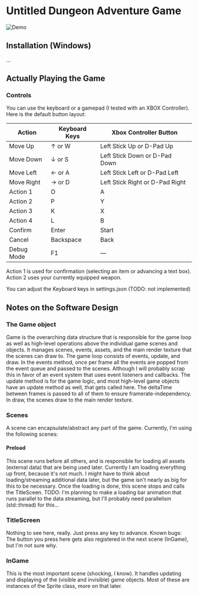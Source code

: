 ﻿# Untitled Dungeon Adventure Game

![Demo](https://i.imgur.com/RVObbzL.gif)

## Installation (Windows)

...


## Actually Playing the Game

### Controls

You can use the keyboard or a gamepad (I tested with an XBOX Controller). 
Here is the default button layout: 

| Action        | Keyboard Keys               | Xbox Controller Button           |
|---------------|-----------------------------|----------------------------------|
| Move Up       | ↑ or W                       | Left Stick Up or D-Pad Up        |
| Move Down     | ↓ or S                       | Left Stick Down or D-Pad Down    |
| Move Left     | ← or A                       | Left Stick Left or D-Pad Left    |
| Move Right    | → or D                       | Left Stick Right or D-Pad Right  |
| Action 1      | O                           | A					             |
| Action 2      | P                           | Y								 |
| Action 3      | K                           | X								 |
| Action 4      | L                           | B								 |
| Confirm       | Enter                       | Start							 |
| Cancel        | Backspace                   | Back							 |
| Debug Mode    | F1                          | —                                |

Action 1 is used for confirmation (selecting an item or advancing a text box).
Action 2 uses your currently equipped weapon.

You can adjust the Keyboard keys in settings.json (TODO: not implemented)


## Notes on the Software Design

### The Game object
Game is the overarching data structure that is responsible for the game loop as well as high-level operations above the individual game scenes and objects.
It manages scenes, events, assets, and the main render texture that the scenes can draw to. The game loop consists of events, update, and draw. In the events method, once per frame all the events are popped from the event queue and passed to the scenes. Although I will probably scrap this in favor of an event system that uses event listeners and callbacks. The update method is for the game logic, and most high-level game objects have an update method as well, that gets called here. The deltaTime between frames is passed to all of them to ensure framerate-independency. In draw, the scenes draw to the main render texture.

### Scenes
A scene can encapsulate/abstract any part of the game. Currently, I'm using the following scenes:

#### Preload
This scene runs before all others, and is responsible for loading all assets (external data) that are being used later. Currently I am loading everything up front, because it's not much. I might have to think about loading/streaming additional data later, but the game isn't nearly as big for this to be necessary.
Once the loading is done, this scene stops and calls the TitleSceen.
TODO: I'm planning to make a loading bar animation that runs parallel to the data streaming, but I'll probably need parallelism (std::thread) for this...

### TitleScreen
Nothing to see here, really. Just press any key to advance.
Known bugs: The button you press here gets also registered in the next scene (InGame), but I'm not sure why.

### InGame
This is the most important scene (shocking, I know). It handles updating and displaying of the (visible and invisible) game objects. Most of these are instances of the Sprite class, more on that later.

